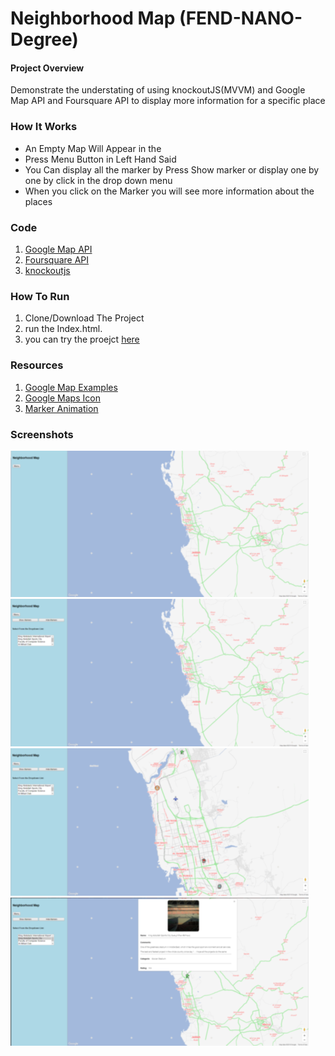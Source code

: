# Neighborhood Map (FEND-NANO-Degree)

#### Project Overview

Demonstrate the understating of using knockoutJS(MVVM) and Google Map API and Foursquare API to display more information for a specific place

### How It Works

* An Empty Map Will Appear in the
* Press Menu Button in Left Hand Said
* You Can display all the marker by Press Show marker or display one by one by click in the drop down menu
* When you click on the Marker you will see more information about the places


### Code

1. [Google Map API](https://developers.google.com/maps/)
1. [Foursquare API](https://developer.foursquare.com/)
1. [knockoutjs](http://knockoutjs.com/)

### How To Run

1. Clone/Download The Project
2. run the Index.html.
3. you can try the proejct [here](www.com)

### Resources

1. [Google Map Examples](https://github.com/udacity/ud864)
1. [Google Maps Icon ](https://sites.google.com/site/gmapsdevelopment/)
1. [Marker Animation](https://developers.google.com/maps/documentation/javascript/examples/marker-animations)

### Screenshots
![Image1](https://github.com/Sohaibzh/Udacity-FEND-Misk-Project5/blob/master/Images/1.png) 
![Image2](https://github.com/Sohaibzh/Udacity-FEND-Misk-Project5/blob/master/Images/2.png)
![image3](https://github.com/Sohaibzh/Udacity-FEND-Misk-Project5/blob/master/Images/3.png) 
![image4](https://github.com/Sohaibzh/Udacity-FEND-Misk-Project5/blob/master/Images/4.png) 
